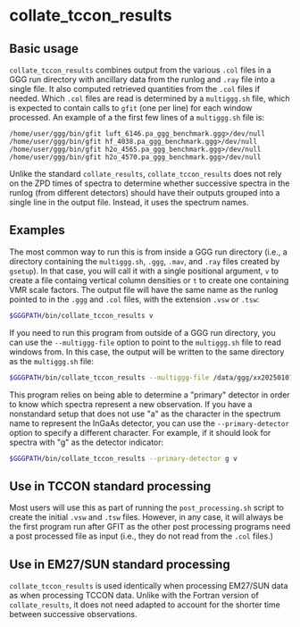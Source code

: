 # collate_tccon_results

## Basic usage

`collate_tccon_results` combines output from the various `.col` files in a GGG run directory with ancillary data from the runlog and `.ray` file into a single file.
It also computed retrieved quantities from the `.col` files if needed.
Which `.col` files are read is determined by a `multiggg.sh` file, which is expected to contain calls to `gfit` (one per line) for each window processed.
An example of a the first few lines of a `multiggg.sh` file is:

```text
/home/user/ggg/bin/gfit luft_6146.pa_ggg_benchmark.ggg>/dev/null
/home/user/ggg/bin/gfit hf_4038.pa_ggg_benchmark.ggg>/dev/null
/home/user/ggg/bin/gfit h2o_4565.pa_ggg_benchmark.ggg>/dev/null
/home/user/ggg/bin/gfit h2o_4570.pa_ggg_benchmark.ggg>/dev/null
```

Unlike the standard `collate_results`, `collate_tccon_results` does not rely on the ZPD times of spectra to determine whether successive spectra in the runlog
(from different detectors) should have their outputs grouped into a single line in the output file.
Instead, it uses the spectrum names.

## Examples

The most common way to run this is from inside a GGG run directory (i.e., a directory containing the `multiggg.sh`, `.ggg`, `.mav`, and `.ray` files created by `gsetup`).
In that case, you will call it with a single positional argument, `v` to create a file containg vertical column densities or `t` to create one containing VMR scale factors.
The output file will have the same name as the runlog pointed to in the `.ggg` and `.col` files, with the extension `.vsw` or `.tsw`:

```bash
$GGGPATH/bin/collate_tccon_results v
```

If you need to run this program from outside of a GGG run directory, you can use the `--multiggg-file` option to point to the `multiggg.sh` file to read windows from.
In this case, the output will be written to the same directory as the `multiggg.sh` file:

```bash
$GGGPATH/bin/collate_tccon_results --multiggg-file /data/ggg/xx20250101_20250301/multiggg.sh
```

This program relies on being able to determine a "primary" detector in order to know which spectra represent a new observation.
If you have a nonstandard setup that does not use "a" as the character in the spectrum name to represent the InGaAs detector, you can use
the `--primary-detector` option to specify a different character.
For example, if it should look for spectra with "g" as the detector indicator:

```bash
$GGGPATH/bin/collate_tccon_results --primary-detector g v
```

## Use in TCCON standard processing

Most users will use this as part of running the `post_processing.sh` script to create the initial `.vsw` and `.tsw` files.
However, in any case, it will always be the first program run after GFIT as the other post processing programs need a post
processed file as input (i.e., they do not read from the `.col` files.)

## Use in EM27/SUN standard processing

`collate_tccon_results` is used identically when processing EM27/SUN data as when processing TCCON data.
Unlike with the Fortran version of `collate_results`, it does not need adapted to account for the shorter time between successive observations.

